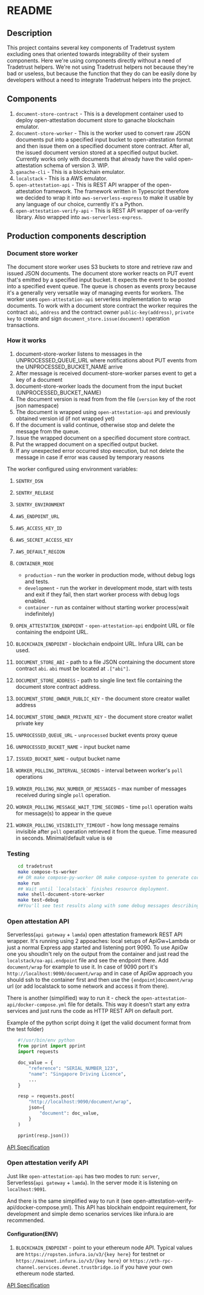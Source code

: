 # README

## Description

This project contains several key components of Tradetrust system excluding ones that oriented towards integrability of their system components. Here we're using components directly without a need of Tradetrust helpers. We're not using Tradetrust helpers not because they're bad or useless, but because the function that they do can be easily done by developers without a need to integrate Tradetrust helpers into the project.

## Components

1. `document-store-contract` - This is a development container used to deploy open-attestation document store to ganache blockchain emulator.
1. `document-store-worker` - This is the worker used to convert raw JSON documents put into a specified input bucket to open-attestation format and then issue them on a specified document store contract. After all, the issued document version stored at a specified output bucket. Currently works only with documents that already have the valid open-attestation schema of version 3. WIP.
1. `ganache-cli` - This is a blockchain emulator.
1. `localstack` - This is a AWS emulator.
1. `open-attestation-api` -  This is REST API wrapper of the open-attestation framework. The framework written in Typescript therefore we decided to wrap it into `aws-serverless-express` to make it usable by any language of our choice, currently it's a Python.
1. `open-attestation-verify-api` - This is REST API wrapper of oa-verify library. Also wrapped into `aws-serverless-express`.

## Production components description

### Document store worker

The document store worker uses S3 buckets to store and retrieve raw and issued JSON documents.
The document store worker reacts on PUT event that's emitted by a specified input bucket. It expects the event to be posted into a specified event queue. The queue is chosen as events proxy because it's a generally very versatile way of managing events for workers. The worker uses `open-attestation-api` serverless implementation to wrap documents.
To work with a document store contract the worker requires the contract `abi`, `address`  and the contract owner `public-key(address)`, `private key` to create and sign `document_store.issue(document)` operation transactions.

### How it works

1. document-store-worker listens to messages in the UNPROCESSED_QUEUE_URL where notifications about PUT events from the UNPROCESSED_BUCKET_NAME arrive
1. After message is received document-store-worker parses event to get a key of a document
1. document-store-worker loads the document from the input bucket (UNPROCESSED_BUCKET_NAME)
1. The document version is read from from the file (`version` key of the root json namespace)
1. The document is wrapped using `open-attestation-api` and previously obtained version id (if not wrapped yet)
1. If the document is valid continue, otherwise stop and delete the message from the queue.
1. Issue the wrapped document on a specified document store contract.
1. Put the wrapped document on a specified output bucket.
1. If any unexpected error occurred stop execution, but not delete the message
in case if error was caused by temporary reasons

The worker configured using environment variables:

1. `SENTRY_DSN`
1. `SENTRY_RELEASE`
1. `SENTRY_ENVIRONMENT`
1. `AWS_ENDPOINT_URL`
1. `AWS_ACCESS_KEY_ID`
1. `AWS_SECRET_ACCESS_KEY`
1. `AWS_DEFAULT_REGION`
1. `CONTAINER_MODE`

    * `production` - run the worker in production mode, without debug logs and tests.
    * `development` - run the worker in development mode, start with tests and exit if they fail, then start worker process with debug logs enabled.
    * `container` - run as container without starting worker process(wait indefinitely)

1. `OPEN_ATTESTATION_ENDPOINT` - `open-attestation-api` endpoint URL or file containing the endpoint URL.
1. `BLOCKCHAIN_ENDPOINT` - blockchain endpoint URL. Infura URL can be used.
1. `DOCUMENT_STORE_ABI` - path to a file JSON containing the document store contract `abi`. `abi` must be located at `.["abi"]`.
1. `DOCUMENT_STORE_ADDRESS` - path to single line text file containing the document store contract address.
1. `DOCUMENT_STORE_OWNER_PUBLIC_KEY` - the document store creator wallet address
1. `DOCUMENT_STORE_OWNER_PRIVATE_KEY` - the document store creator wallet private key
1. `UNPROCESSED_QUEUE_URL` - `unprocessed` bucket events proxy queue
1. `UNPROCESSED_BUCKET_NAME` - input bucket name
1. `ISSUED_BUCKET_NAME` - output bucket name
1. `WORKER_POLLING_INTERVAL_SECONDS` - interval between worker's `poll` operations
1. `WORKER_POLLING_MAX_NUMBER_OF_MESSAGES` - max number of messages received during single `poll` operation.
1. `WORKER_POLLING_MESSAGE_WAIT_TIME_SECONDS` - time `poll` operation waits for message(s) to appear in the queue
1. `WORKER_POLLING_VISIBILITY_TIMEOUT` - how long message remains invisible after `poll` operation retrieved it from the queue. Time measured in seconds. Minimal/default value is `60`

### Testing

```bash
    cd tradetrust
    make compose-ts-worker
    ## OR make compose-py-worker OR make compose-system to generate corresponding docker-compose file
    make run
    ## Wait until `localstack` finishes resource deployment.
    make shell-document-store-worker
    make test-debug
    ##You'll see test results along with some debug messages describing the workflow.
```

### Open attestation API

Serverless(`api gateway` + `lamda`) open attestation framework REST API wrapper.
It's running using 2 appoaches: local setups of ApiGw+Lambda or just a normal Express app started and listening port 9090. To use ApiGw one you shoudln't rely on the output from the container and just read the `localstack/oa-api.endpoint` file and see the endpoint there. Add `document/wrap` for example to use it. In case of 9090 port it's `http://localhost:9090/document/wrap` and in case of ApiGw approach you should ssh to the container first and then use the `{endpoint}document/wrap` url (or add localstack to some network and access it from there).

There is another (simplified) way to run it - check the ``open-attestation-api/docker-compose.yml`` file for details. This way it doesn't start any extra services and just runs the code as HTTP REST API on default port.

Example of the python script doing it (get the valid document format from the test folder)

```python
    #!/usr/bin/env python
    from pprint import pprint
    import requests

    doc_value = {
        "reference": "SERIAL_NUMBER_123",
        "name": "Singapore Driving Licence",
        ...
    }

    resp = requests.post(
        "http://localhost:9090/document/wrap",
        json={
            "document": doc_value,
        }
    )

    pprint(resp.json())
```

[API Specification](open-attestation-api/api.yml)

### Open attestation verify API

Just like `open-attestation-api` has two modes to run: `server`, Serverless(`api gateway` + `lamda`). In the server mode it is listening on `localhost:9091`.

And there is the same simplified way to run it (see open-attestation-verify-api/docker-compose.yml). This API has blockhain endpoint requirement, for development and simple demo scenarios services like infura.io are recommended.

#### Configuration(ENV)

1. `BLOCKCHAIN_ENDPOINT` - point to your ethereum node API. Typical values are `https://ropsten.infura.io/v3/{key here}` for testnet or `https://mainnet.infura.io/v3/{key here}` or `https://eth-rpc-channel.services.devnet.trustbridge.io` if you have your own ethereum node started.

[API Specification](open-attestation-verify-api/api.yml)
